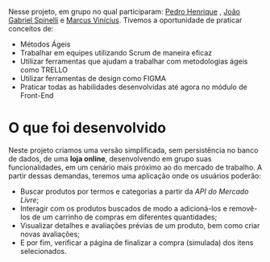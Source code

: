 Nesse projeto, em grupo no qual participaram: [Pedro Henrique](https://www.linkedin.com/in/altart/) , [João Gabriel Spinelli](https://www.linkedin.com/in/jgsspinelli/) e [Marcus Vinícius](https://www.linkedin.com/in/marcus-kako/). Tivemos a oportunidade de praticar conceitos de:

* Métodos Ágeis
* Trabalhar em equipes utilizando Scrum de maneira eficaz
* Utilizar ferramentas que ajudam a trabalhar com metodologias ágeis como TRELLO
* Utilizar ferramentas de design como FIGMA
* Praticar todas as habilidades desenvolvidas até agora no módulo de Front-End


# O que foi desenvolvido

Neste projeto criamos uma versão simplificada, sem persistência no banco de dados, de uma **loja online**, desenvolvendo em grupo suas funcionalidades, em um cenário mais próximo ao do mercado de trabalho. A partir dessas demandas, teremos uma aplicação onde os usuários poderão:
  - Buscar produtos por termos e categorias a partir da _API do Mercado Livre_;
  - Interagir com os produtos buscados de modo a adicioná-los e removê-los de um carrinho de compras em diferentes quantidades;
  - Visualizar detalhes e avaliações prévias de um produto, bem como criar novas avaliações;
  - E por fim, verificar a página de finalizar a compra (simulada) dos itens selecionados.


